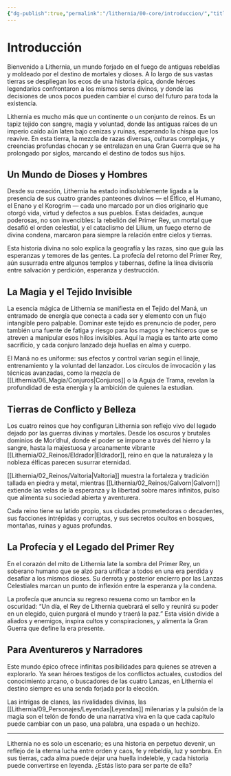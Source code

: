 ```yaml
---
{"dg-publish":true,"permalink":"/lithernia/00-core/introduccion/","title":"Lithernia","tags":["lithernia","mundo","lore_principal"]}
---
```


# Introducción

Bienvenido a Lithernia, un mundo forjado en el fuego de antiguas rebeldías y moldeado por el destino de mortales y dioses. A lo largo de sus vastas tierras se despliegan los ecos de una historia épica, donde héroes legendarios confrontaron a los mismos seres divinos, y donde las decisiones de unos pocos pueden cambiar el curso del futuro para toda la existencia.

Lithernia es mucho más que un continente o un conjunto de reinos. Es un tapiz tejido con sangre, magia y voluntad, donde las antiguas raíces de un imperio caído aún laten bajo cenizas y ruinas, esperando la chispa que los reavive. En esta tierra, la mezcla de razas diversas, culturas complejas, y creencias profundas chocan y se entrelazan en una Gran Guerra que se ha prolongado por siglos, marcando el destino de todos sus hijos.

## Un Mundo de Dioses y Hombres

Desde su creación, Lithernia ha estado indisolublemente ligada a la presencia de sus cuatro grandes panteones divinos — el Élfico, el Humano, el Enano y el Korogrim — cada uno marcado por un dios originario que otorgó vida, virtud y defectos a sus pueblos. Estas deidades, aunque poderosas, no son invencibles: la rebelión del Primer Rey, un mortal que desafió el orden celestial, y el cataclismo del Lilium, un fuego eterno de divina condena, marcaron para siempre la relación entre cielos y tierras.

Esta historia divina no solo explica la geografía y las razas, sino que guía las esperanzas y temores de las gentes. La profecía del retorno del Primer Rey, aún susurrada entre algunos templos y tabernas, define la línea divisoria entre salvación y perdición, esperanza y destrucción.

## La Magia y el Tejido Invisible

La esencia mágica de Lithernia se manifiesta en el Tejido del Maná, un entramado de energía que conecta a cada ser y elemento con un flujo intangible pero palpable. Dominar este tejido es prenuncio de poder, pero también una fuente de fatiga y riesgo para los magos y hechiceros que se atreven a manipular esos hilos invisibles. Aquí la magia es tanto arte como sacrificio, y cada conjuro lanzado deja huellas en alma y cuerpo.

El Maná no es uniforme: sus efectos y control varían según el linaje, entrenamiento y la voluntad del lanzador. Los círculos de invocación y las técnicas avanzadas, como la mezcla de [[Lithernia/06_Magia/Conjuros\|Conjuros]] o la Aguja de Trama, revelan la profundidad de esta energía y la ambición de quienes la estudian.

## Tierras de Conflicto y Belleza

Los cuatro reinos que hoy configuran Lithernia son reflejo vivo del legado dejado por las guerras divinas y mortales. Desde los oscuros y brutales dominios de Mor’dhul, donde el poder se impone a través del hierro y la sangre, hasta la majestuosa y arcanamente vibrante [[Lithernia/02_Reinos/Eldrador\|Eldrador]], reino en que la naturaleza y la nobleza élficas parecen susurrar eternidad.

[[Lithernia/02_Reinos/Valtoria\|Valtoria]] muestra la fortaleza y tradición tallada en piedra y metal, mientras [[Lithernia/02_Reinos/Galvorn\|Galvorn]] extiende las velas de la esperanza y la libertad sobre mares infinitos, pulso que alimenta su sociedad abierta y aventurera.

Cada reino tiene su latido propio, sus ciudades prometedoras o decadentes, sus facciones intrépidas y corruptas, y sus secretos ocultos en bosques, montañas, ruinas y aguas profundas.

## La Profecía y el Legado del Primer Rey

En el corazón del mito de Lithernia late la sombra del Primer Rey, un soberano humano que se alzó para unificar a todos en una era perdida y desafiar a los mismos dioses. Su derrota y posterior encierro por las Lanzas Celestiales marcan un punto de inflexión entre la esperanza y la condena.

La profecía que anuncia su regreso resuena como un tambor en la oscuridad: “Un día, el Rey de Lithernia quebrará el sello y reunirá su poder en un elegido, quien purgará el mundo y traerá la paz.” Esta visión divide a aliados y enemigos, inspira cultos y conspiraciones, y alimenta la Gran Guerra que define la era presente.

## Para Aventureros y Narradores

Este mundo épico ofrece infinitas posibilidades para quienes se atreven a explorarlo. Ya sean héroes testigos de los conflictos actuales, custodios del conocimiento arcano, o buscadores de las cuatro Lanzas, en Lithernia el destino siempre es una senda forjada por la elección.

Las intrigas de clanes, las rivalidades divinas, las [[Lithernia/09_Personajes/Leyendas\|Leyendas]] milenarias y la pulsión de la magia son el telón de fondo de una narrativa viva en la que cada capítulo puede cambiar con un paso, una palabra, una espada o un hechizo.

---

Lithernia no es solo un escenario; es una historia en perpetuo devenir, un reflejo de la eterna lucha entre orden y caos, fe y rebeldía, luz y sombra. En sus tierras, cada alma puede dejar una huella indeleble, y cada historia puede convertirse en leyenda. ¿Estás listo para ser parte de ella?
